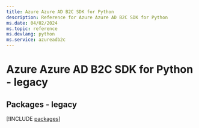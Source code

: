 ```yaml
---
title: Azure Azure AD B2C SDK for Python
description: Reference for Azure Azure AD B2C SDK for Python
ms.date: 04/02/2024
ms.topic: reference
ms.devlang: python
ms.service: azureadb2c
---
```

# Azure Azure AD B2C SDK for Python - legacy
## Packages - legacy
[!INCLUDE [packages](azure-ad-b2c-index.md)]